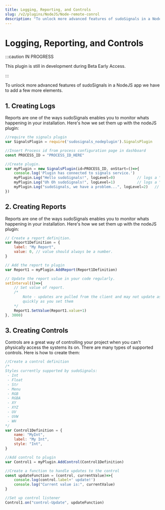 ```yaml
---
title: Logging, Reporting, and Controls
slug: /v2/plugins/NodeJS/Node-remote-conrol
description: "To unlock more advanced features of sudoSignals in a NodeJS app we have to add a few more elements.  "
---
```


# Logging, Reporting, and Controls

:::caution IN PROGRESS

This plugin is still in development during Beta Early Access.

:::

To unlock more advanced features of sudoSignals in a NodeJS app we have to add a few more elements.  

## 1. Creating Logs
Reports are one of the ways sudoSignals enables you to monitor whats happening in your installation. Here's how we set them up with the nodeJS plugin:

```javascript
//require the signals plugin 
var SignalsPlugin = require('sudosignals_nodeplugin').SignalsPlugin

//Insert Process id from process configuration page in dashboard
const PROCESS_ID = "PROCESS_ID_HERE"

//Create plugin.
var myPlugin = new SignalsPlugin(id=PROCESS_ID, onStart=()=>{
	console.log('Plugin has connected to signals service.')
	myPlugin.Log("Hello sudoSignals!", logLevel=0) 			// logs a "INFO" message
	myPlugin.Log("Uh Oh sudoSignals!", logLevel=1) 			// logs a "WARN" message
	myPlugin.Log("sudoSignals, we have a problem...", logLevel=2) 	// logs a "CRIT" message
})
```

## 2. Creating Reports
Reports are one of the ways sudoSignals enables you to monitor whats happening in your installation. Here's how we set them up with the nodeJS plugin:

```javascript
// Create a report definition.
var Report1Definition = {
	label: "My Report",
	value: 0, // value should always be a number.
}

// Add the report to plugin
var Report1 = myPlugin.AddReport(Report1Definition)

// Update the report value in your code regularly.
setInterval(()=>{
	// Set value of report.
	/* 
		Note - updates are pulled from the client and may not update as
		quickly as you set them
	*/ 
	Report1.SetValue(Report1.value+1)
}, 3000)

```

## 3. Creating Controls
Controls are a great way of controlling your project when you can't physically access the systems its on. There are many types of supported controls. Here is how to create them:
```javascript 
//Create a control definition
/*
Styles currently supported by sudoSignals:
 - Int
 - Float
 - Str	
 - Menu
 - RGB
 - RGBA 
 - XY
 - XYZ
 - UV
 - UVW
 - WH
*/
var Control1Definition = {
	name: "MyInt",
	label: "My Int",
	style: "Int",
}

//Add control to plugin
var Control1 = myPlugin.AddControl(Control1Definition)

//Create a function to handle updates to the control
const updateFunction = (control, currentValue)=>{
	console.log(control.label+' update!')
	console.log("Current value is:", currentValue)
}

//Set up control listener
Control1.on("control-Update", updateFunction)
``` 